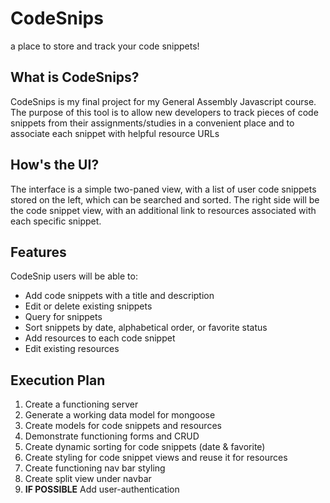 # CodeSnips
a place to store and track your code snippets!

## What is CodeSnips?
CodeSnips is my final project for my General Assembly Javascript course. The purpose of this tool is to allow new developers to track pieces of code snippets from their assignments/studies in a convenient place and to associate each snippet with helpful resource URLs

## How's the UI?
The interface is a simple two-paned view, with a list of user code snippets stored on the left, which can be searched and sorted. The right side will be the code snippet view, with an additional link to resources associated with each specific snippet.

## Features
CodeSnip users will be able to:
- Add code snippets with a title and description
- Edit or delete existing snippets
- Query for snippets
- Sort snippets by date, alphabetical order, or favorite status
- Add resources to each code snippet
- Edit existing resources

## Execution Plan
1. Create a functioning server
2. Generate a working data model for mongoose
3. Create models for code snippets and resources
4. Demonstrate functioning forms and CRUD
5. Create dynamic sorting for code snippets (date & favorite)
5. Create styling for code snippet views and reuse it for resources
6. Create functioning nav bar styling
7. Create split view under navbar
8. **IF POSSIBLE** Add user-authentication  
